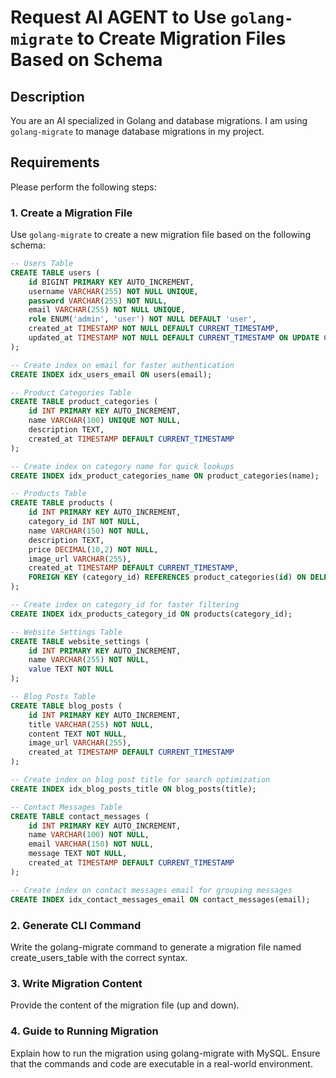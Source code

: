 # Request AI AGENT to Use `golang-migrate` to Create Migration Files Based on Schema  

## Description
You are an AI specialized in Golang and database migrations. I am using `golang-migrate` to manage database migrations in my project.  

## Requirements
Please perform the following steps:  

### 1. Create a Migration File
Use `golang-migrate` to create a new migration file based on the following schema:

```sql
-- Users Table
CREATE TABLE users (
    id BIGINT PRIMARY KEY AUTO_INCREMENT,
    username VARCHAR(255) NOT NULL UNIQUE,
    password VARCHAR(255) NOT NULL,
    email VARCHAR(255) NOT NULL UNIQUE,
    role ENUM('admin', 'user') NOT NULL DEFAULT 'user',
    created_at TIMESTAMP NOT NULL DEFAULT CURRENT_TIMESTAMP,
    updated_at TIMESTAMP NOT NULL DEFAULT CURRENT_TIMESTAMP ON UPDATE CURRENT_TIMESTAMP
);

-- Create index on email for faster authentication
CREATE INDEX idx_users_email ON users(email);

-- Product Categories Table
CREATE TABLE product_categories (
    id INT PRIMARY KEY AUTO_INCREMENT,
    name VARCHAR(100) UNIQUE NOT NULL,
    description TEXT,
    created_at TIMESTAMP DEFAULT CURRENT_TIMESTAMP
);

-- Create index on category name for quick lookups
CREATE INDEX idx_product_categories_name ON product_categories(name);

-- Products Table
CREATE TABLE products (
    id INT PRIMARY KEY AUTO_INCREMENT,
    category_id INT NOT NULL,
    name VARCHAR(150) NOT NULL,
    description TEXT,
    price DECIMAL(10,2) NOT NULL,
    image_url VARCHAR(255),
    created_at TIMESTAMP DEFAULT CURRENT_TIMESTAMP,
    FOREIGN KEY (category_id) REFERENCES product_categories(id) ON DELETE CASCADE
);

-- Create index on category_id for faster filtering
CREATE INDEX idx_products_category_id ON products(category_id);

-- Website Settings Table
CREATE TABLE website_settings (
    id INT PRIMARY KEY AUTO_INCREMENT,
    name VARCHAR(255) NOT NULL,
    value TEXT NOT NULL
);

-- Blog Posts Table
CREATE TABLE blog_posts (
    id INT PRIMARY KEY AUTO_INCREMENT,
    title VARCHAR(255) NOT NULL,
    content TEXT NOT NULL,
    image_url VARCHAR(255),
    created_at TIMESTAMP DEFAULT CURRENT_TIMESTAMP
);

-- Create index on blog post title for search optimization
CREATE INDEX idx_blog_posts_title ON blog_posts(title);

-- Contact Messages Table
CREATE TABLE contact_messages (
    id INT PRIMARY KEY AUTO_INCREMENT,
    name VARCHAR(100) NOT NULL,
    email VARCHAR(150) NOT NULL,
    message TEXT NOT NULL,
    created_at TIMESTAMP DEFAULT CURRENT_TIMESTAMP
);

-- Create index on contact messages email for grouping messages
CREATE INDEX idx_contact_messages_email ON contact_messages(email); 
```

### 2. Generate CLI Command

Write the golang-migrate command to generate a migration file named create_users_table with the correct syntax.

### 3. Write Migration Content

Provide the content of the migration file (up and down).

### 4. Guide to Running Migration

Explain how to run the migration using golang-migrate with MySQL.
Ensure that the commands and code are executable in a real-world environment.